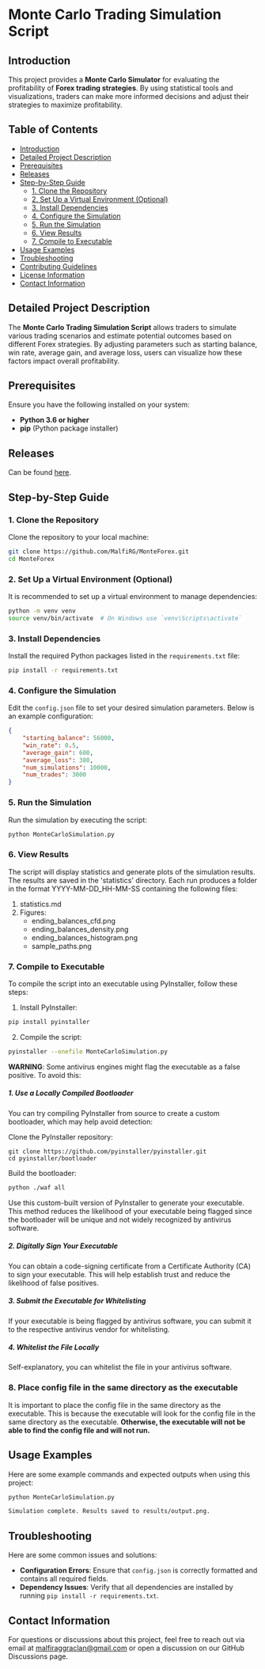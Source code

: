# Monte Carlo Trading Simulation Script

## Introduction

This project provides a **Monte Carlo Simulator** for evaluating the profitability of **Forex trading strategies**. By using statistical tools and visualizations, traders can make more informed decisions and adjust their strategies to maximize profitability.

## Table of Contents

- [Introduction](#introduction)
- [Detailed Project Description](#detailed-project-description)
- [Prerequisites](#prerequisites)
- [Releases](#releases)
- [Step-by-Step Guide](#step-by-step-guide)
  - [1. Clone the Repository](#1-clone-the-repository)
  - [2. Set Up a Virtual Environment (Optional)](#2-set-up-a-virtual-environment-optional)
  - [3. Install Dependencies](#3-install-dependencies)
  - [4. Configure the Simulation](#4-configure-the-simulation)
  - [5. Run the Simulation](#5-run-the-simulation)
  - [6. View Results](#6-view-results)
  - [7. Compile to Executable](#7-compile-to-executable)
- [Usage Examples](#usage-examples)
- [Troubleshooting](#troubleshooting)
- [Contributing Guidelines](#contributing-guidelines)
- [License Information](#license-information)
- [Contact Information](#contact-information)

## Detailed Project Description

The **Monte Carlo Trading Simulation Script** allows traders to simulate various trading scenarios and estimate potential outcomes based on different Forex strategies. By adjusting parameters such as starting balance, win rate, average gain, and average loss, users can visualize how these factors impact overall profitability.

## Prerequisites

Ensure you have the following installed on your system:

- **Python 3.6 or higher**
- **pip** (Python package installer)

## Releases

Can be found [here](https://github.com/MalfiRG/MonteForex/releases).

## Step-by-Step Guide

### 1. Clone the Repository

Clone the repository to your local machine:

```sh
git clone https://github.com/MalfiRG/MonteForex.git
cd MonteForex
```

### 2. Set Up a Virtual Environment (Optional)

It is recommended to set up a virtual environment to manage dependencies:

```sh
python -m venv venv
source venv/bin/activate  # On Windows use `venv\Scripts\activate`
```

### 3. Install Dependencies

Install the required Python packages listed in the `requirements.txt` file:

```sh
pip install -r requirements.txt
```

### 4. Configure the Simulation

Edit the `config.json` file to set your desired simulation parameters. Below is an example configuration:

```json
{
    "starting_balance": 56000,
    "win_rate": 0.5,
    "average_gain": 600,
    "average_loss": 380,
    "num_simulations": 10000,
    "num_trades": 3000
}
```

### 5. Run the Simulation

Run the simulation by executing the script:

```sh
python MonteCarloSimulation.py
```

### 6. View Results

The script will display statistics and generate plots of the simulation results. The results are saved in the 'statistics' directory. Each run produces a folder in the format YYYY-MM-DD_HH-MM-SS containing the following files:
1. statistics.md
2. Figures:
    - ending_balances_cfd.png
    - ending_balances_density.png
    - ending_balances_histogram.png
    - sample_paths.png

### 7. Compile to Executable

To compile the script into an executable using PyInstaller, follow these steps:
1. Install PyInstaller:
```sh
pip install pyinstaller
```

2. Compile the script:
```sh
pyinstaller --onefile MonteCarloSimulation.py
```

**WARNING**: Some antivirus engines might flag the executable as a false positive. To avoid this:
##### 1. Use a Locally Compiled Bootloader
You can try compiling PyInstaller from source to create a custom bootloader, which may help avoid detection:

Clone the PyInstaller repository:

```shell
git clone https://github.com/pyinstaller/pyinstaller.git
cd pyinstaller/bootloader
```

Build the bootloader:

```sh
python ./waf all
```

Use this custom-built version of PyInstaller to generate your executable.
This method reduces the likelihood of your executable being flagged since the bootloader will be unique and not widely recognized by antivirus software.

##### 2. Digitally Sign Your Executable
You can obtain a code-signing certificate from a Certificate Authority (CA) to sign your executable. This will help establish trust and reduce the likelihood of false positives.
##### 3. Submit the Executable for Whitelisting
If your executable is being flagged by antivirus software, you can submit it to the respective antivirus vendor for whitelisting. 
##### 4. Whitelist the File Locally
Self-explanatory, you can whitelist the file in your antivirus software.

### 8. Place config file in the same directory as the executable

It is important to place the config file in the same directory as the executable. This is because the executable will look for the config file in the same directory as the executable.
**Otherwise, the executable will not be able to find the config file and will not run.**

## Usage Examples

Here are some example commands and expected outputs when using this project:

```sh
python MonteCarloSimulation.py

Simulation complete. Results saved to results/output.png.
```

## Troubleshooting

Here are some common issues and solutions:

- **Configuration Errors**: Ensure that `config.json` is correctly formatted and contains all required fields.
- **Dependency Issues**: Verify that all dependencies are installed by running `pip install -r requirements.txt`.

## Contact Information

For questions or discussions about this project, feel free to reach out via email at [malfiraggraclan@gmail.com](mailto:malfiraggraclan@gmail.com) or open a discussion on our GitHub Discussions page.
